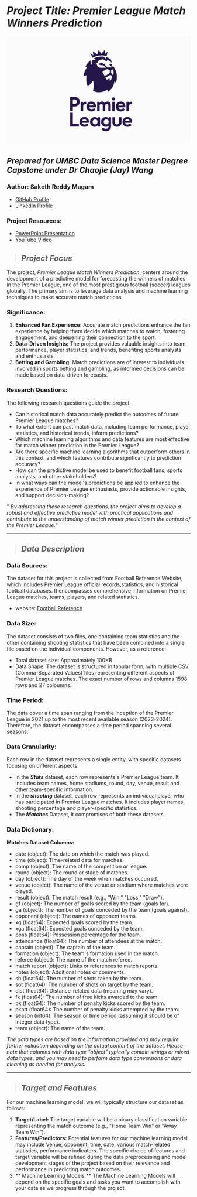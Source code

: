 # *_Project Title: Premier League Match Winners Prediction_*
![Premier-League-logo.png](https://github.com/saketh105/saketh/blob/main/Premier-League-logo.png)
## *Prepared for UMBC Data Science Master Degree Capstone under Dr Chaojie (Jay) Wang*
### Author: Saketh Reddy Magam
   - [GitHub Profile](https://github.com/saketh105)
   - [LinkedIn Profile](https://www.linkedin.com/feed/)

### Project Resources:
   - [PowerPoint Presentation](link-to-your-ppt-presentation.pdf)
   - [YouTube Video](link-to-your-youtube-video)

> ## *_Project Focus_*

The project, _Premier League Match Winners Prediction_, centers around the development of a predictive model for forecasting the winners of matches in the Premier League, one of the most prestigious football (soccer) leagues globally. The primary aim is to leverage data analysis and machine learning techniques to make accurate match predictions.
### Significance:   
   1. **Enhanced Fan Experience:** Accurate match predictions enhance the fan experience by helping them decide which matches to watch, fostering engagement, and deepening their connection to the sport.
   2. **Data-Driven Insights:** The project provides valuable insights into team performance, player statistics, and trends, benefiting sports analysts and enthusiasts.
   3. **Betting and Gambling:** Match predictions are of interest to individuals involved in sports betting and gambling, as informed decisions can be made based on data-driven forecasts.

### Research Questions:
The following research questions guide the project
- Can historical match data accurately predict the outcomes of future Premier League matches?
- To what extent can past match data, including team performance, player statistics, and historical trends, inform predictions?
- Which machine learning algorithms and data features are most effective for match winner prediction in the Premier League?
- Are there specific machine learning algorithms that outperform others in this context, and which features contribute significantly to prediction accuracy?
- How can the predictive model be used to benefit football fans, sports analysts, and other stakeholders?
- In what ways can the model's predictions be applied to enhance the experience of Premier League enthusiasts, provide actionable insights, and support decision-making?
 
" _By addressing these research questions, the project aims to develop a robust and effective predictive model with practical applications and contribute to the understanding of match winner prediction in the context of the Premier League._"
****   
    
>## *_Data Description_*
   
### Data Sources:
The dataset for this project is collected from Football Reference Website, which includes Premier League official records,statistics, and historical football databases. It encompasses comprehensive information on Premier League matches, teams, players, and related statistics.
- website: [Football Reference](https://fbref.com/en/)

### Data Size:
The dataset consists of two files, one containing team statistics and the other containing shooting statistics that have been combined into a single file based on the individual components. However, as a reference:
- Total dataset size: Approximately 100KB
- Data Shape: The dataset is structured in tabular form, with multiple CSV (Comma-Separated Values) files representing different aspects of Premier League matches. The exact number of rows and columns 1598 rows and 27 coloumns.

### Time Period:
The data cover a time span ranging from the inception of the Premier League in 2021 up to the most recent available season (2023-2024). Therefore, the dataset encompasses a time period spanning several seasons.

### Data Granularity: 
Each row in the dataset represents a single entity, with specific datasets focusing on different aspects:
- In the **_Stats_** dataset, each row represents a Premier League team. It includes team names, home stadiums, round, day, venue, result and other team-specific information.
- In the **_shooting_** dataset, each row represents an individual player who has participated in Premier League matches. It includes player names, shooting percentage and player-specific statistics.
- The **_Matches_** Dataset, it compromises of both these datasets.

### Data Dictionary:
**Matches Dataset Columns:**

- date (object): The date on which the match was played.
- time (object): Time-related data for matches.
- comp (object): The name of the competition or league.
- round (object): The round or stage of matches.
- day (object): The day of the week when matches occurred.
- venue (object): The name of the venue or stadium where matches were played.
- result (object): The match result (e.g., \"Win,\" \"Loss,\" \"Draw\").
- gf (object): The number of goals scored by the team (goals for).
- ga (object): The number of goals conceded by the team (goals against).
- opponent (object): The names of opponent teams.
- xg (float64): Expected goals scored by the team.
- xga (float64): Expected goals conceded by the team.
- poss (float64): Possession percentage for the team.
- attendance (float64): The number of attendees at the match.
- captain (object): The captain of the team.
- formation (object): The team's formation used in the match.
- referee (object): The name of the match referee.
- match report (object): Links or references to match reports.
- notes (object): Additional notes or comments.
- sh (float64): The number of shots taken by the team.
- sot (float64): The number of shots on target by the team.
- dist (float64): Distance-related data (meaning may vary).
- fk (float64): The number of free kicks awarded to the team.
- pk (float64): The number of penalty kicks scored by the team.
- pkatt (float64): The number of penalty kicks attempted by the team.
- season (int64): The season or time period (assuming it should be of integer data type).
- team (object): The name of the team.

_The data types are based on the information provided and may require further validation depending on the actual content of the dataset. Please note that columns with data type \"object\" typically contain strings or mixed data types, and you may need to perform data type conversions or data cleaning as needed for analysis._
***
>## _Target and Features_

For our machine learning model, we will typically structure our dataset as follows:
1. **Target/Label:** The target variable will be a binary classification variable representing the match outcome (e.g., \"Home Team Win\" or \"Away Team Win\").
2. **Features/Predictors:** Potential features for our machine learning model may include Venue, opponent, time, date, various match-related statistics, performance indicators. The specific choice of features and target variable will be refined during the data preprocessing and model development stages of the project based on their relevance and performance in predicting match outcomes.
3. ** Machine Learning Models:** The Machine Learning Models will depend on the specific goals and tasks you want to accomplish with your data as we progress through the project.

  
